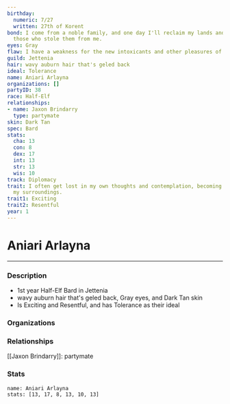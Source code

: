 ```yaml
---
birthday:
  numeric: 7/27
  written: 27th of Korent
bond: I come from a noble family, and one day I'll reclaim my lands and title from
  those who stole them from me.
eyes: Gray
flaw: I have a weakness for the new intoxicants and other pleasures of this land.
guild: Jettenia
hair: wavy auburn hair that's geled back
ideal: Tolerance
name: Aniari Arlayna
organizations: []
partyID: 38
race: Half-Elf
relationships:
- name: Jaxon Brindarry
  type: partymate
skin: Dark Tan
spec: Bard
stats:
  cha: 13
  con: 8
  dex: 17
  int: 13
  str: 13
  wis: 10
track: Diplomacy
trait: I often get lost in my own thoughts and contemplation, becoming oblivious to
  my surroundings.
trait1: Exciting
trait2: Resentful
year: 1
---
```

# Aniari Arlayna
---
### Description
- 1st year Half-Elf Bard in Jettenia
- wavy auburn hair that's geled back, Gray eyes, and Dark Tan skin
- Is Exciting and Resentful, and has Tolerance as their ideal

### Organizations
### Relationships
[[Jaxon Brindarry]]: partymate
### Stats
```statblock
name: Aniari Arlayna
stats: [13, 17, 8, 13, 10, 13]
```